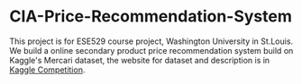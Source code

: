 # CIA-Price-Recommendation-System
This project is for ESE529 course project, Washington University in St.Louis.  We build a online secondary product price recommendation system build on Kaggle's Mercari dataset, the website for dataset and description is in [Kaggle Competition](https://www.kaggle.com/c/mercari-price-suggestion-challenge/overview).


